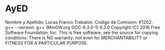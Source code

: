# AyED
Nombre y Apellido: Lucas Franco Trabalon. 
Codigo de Comision: K1202. 
g++ --version: 
g++ (MinGW.org GCC-6.3.0-1) 6.3.0
Copyright (C) 2016 Free Software Foundation, Inc.
This is free software; see the source for copying conditions.  There is NO
warranty; not even for MERCHANTABILITY or FITNESS FOR A PARTICULAR PURPOSE. 
